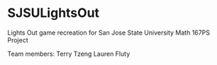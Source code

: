 # SJSULightsOut
Lights Out game recreation for San Jose State University Math 167PS Project

Team members:
Terry Tzeng
Lauren Fluty